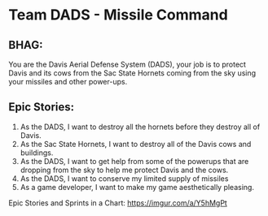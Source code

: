 # Team DADS - Missile Command

## BHAG:
You are the Davis Aerial Defense System (DADS),  your job is to protect Davis and its cows from the Sac State Hornets coming from the sky using your missiles and other power-ups. 

## Epic Stories:
1) As the DADS, I want to destroy all the hornets before they destroy all of Davis. 
2) As the Sac State Hornets, I want to destroy all of the Davis cows and buildings.
3) As the DADS, I want to get help from some of the powerups that are dropping from the sky to help me protect Davis and the cows. 
4) As the DADS, I want to conserve my limited supply of missiles
5) As a game developer, I want to make my game aesthetically pleasing.

Epic Stories and Sprints in a Chart:
https://imgur.com/a/Y5hMgPt
